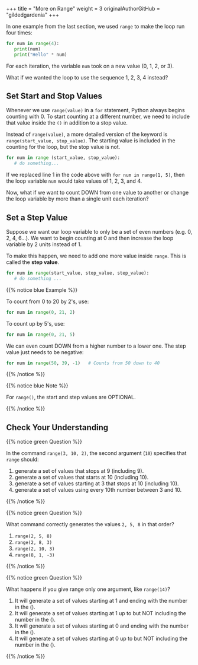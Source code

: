 +++
title = "More on Range"
weight = 3
originalAuthorGitHub = "gildedgardenia"
+++

In one example from the last section, we used `range` to make the loop run
four times:

```python {linenos=table}
for num in range(4):
   print(num)
   print("Hello" * num)
```

For each iteration, the variable `num` took on a new value (0, 1, 2, or 3).

What if we wanted the loop to use the sequence 1, 2, 3, 4 instead?

## Set Start and Stop Values

Whenever we use `range(value)` in a `for` statement, Python always begins
counting with 0. To start counting at a different number, we need to include
that value inside the `()` in addition to a stop value.

Instead of `range(value)`, a more detailed version of the keyword is
`range(start_value, stop_value)`. The starting value is included in the
counting for the loop, but the stop value is not.

```python {linenos=table}
for num in range (start_value, stop_value):
   # do something...
```

If we replaced line 1 in the code above with `for num in range(1, 5)`, then
the loop variable `num` would take values of 1, 2, 3, and 4.

Now, what if we want to count DOWN from one value to another or change the 
loop variable by more than a single unit each iteration?

## Set a Step Value

Suppose we want our loop variable to only be a set of even numbers (e.g. 0, 2,
4, 6...). We want to begin counting at 0 and then increase the loop variable
by 2 units instead of 1.

To make this happen, we need to add one more value inside `range`. This is
called the **step value**.

```python {linenos=table}
for num in range(start_value, stop_value, step_value):
   # do something ...
```

{{% notice blue Example %}}

To count from 0 to 20 by 2's, use:

```python 
for num in range(0, 21, 2)
```

To count up by 5's, use:

```python
for num in range(0, 21, 5)
```

We can even count DOWN from a higher number to a lower one. The step value
just needs to be negative:

```python
for num in range(50, 39, -1)   # Counts from 50 down to 40
```

{{% /notice %}}

{{% notice blue Note %}}

For `range()`, the start and step values are OPTIONAL.

{{% /notice %}}

## Check Your Understanding

{{% notice green Question %}}

In the command `range(3, 10, 2)`, the second argument (`10`) specifies that `range` should:

1. generate a set of values that stops at 9 (including 9).
1. generate a set of values that starts at 10 (including 10).
1. generate a set of values starting at 3 that stops at 10 (including 10).
1. generate a set of values using every 10th number between 3 and 10.

{{% /notice %}}
   
<!-- Answer = 1 -->

{{% notice green Question %}}

What command correctly generates the values `2, 5, 8` in that order?

1. `range(2, 5, 8)`
1. `range(2, 8, 3)`
1. `range(2, 10, 3)`
1. `range(8, 1, -3)`

{{% /notice %}}

<!-- Answer = 3 -->

{{% notice green Question %}}

What happens if you give range only one argument, like `range(14)`?

1. It will generate a set of values starting at 1 and ending with the number in the ().
1. It will generate a set of values starting at 1 up to but NOT including the number in the ().
1. It will generate a set of values starting at 0 and ending with the number in the ().
1. It will generate a set of values starting at 0 up to but NOT including the number in the ().

{{% /notice %}}

<!-- Answer = 4 -->